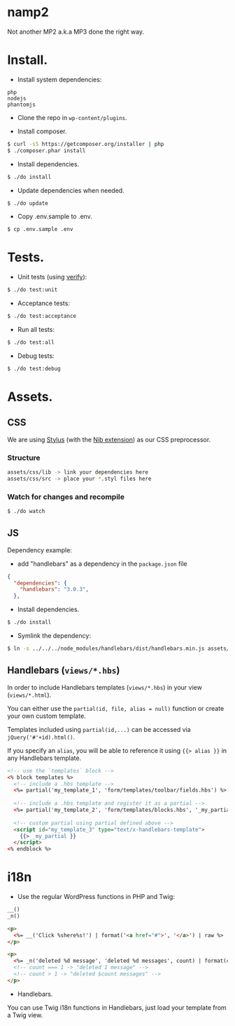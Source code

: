 # namp2

Not another MP2 a.k.a MP3 done the right way.

# Install.

- Install system dependencies:
```
php
nodejs
phantomjs
```

- Clone the repo in `wp-content/plugins`.

- Install composer.
```sh
$ curl -sS https://getcomposer.org/installer | php
$ ./composer.phar install
```

- Install dependencies.
```sh
$ ./do install
```

- Update dependencies when needed.
```sh
$ ./do update
```

- Copy .env.sample to .env.
```sh
$ cp .env.sample .env
```

# Tests.

- Unit tests (using [verify](https://github.com/Codeception/Verify)):
```sh
$ ./do test:unit
```

- Acceptance tests:
```sh
$ ./do test:acceptance
```

- Run all tests:
```sh
$ ./do test:all
```

- Debug tests:
```sh
$ ./do test:debug
```

# Assets.
## CSS
We are using [Stylus](https://learnboost.github.io/stylus/) (with the [Nib extension](http://tj.github.io/nib/)) as our CSS preprocessor.
### Structure
```sh
assets/css/lib -> link your dependencies here
assets/css/src -> place your *.styl files here
```

### Watch for changes and recompile
```sh
$ ./do watch
```

## JS

Dependency example:

- add "handlebars" as a dependency in the `package.json` file
```json
{
  "dependencies": {
    "handlebars": "3.0.3",
  },
```

- Install dependencies.
```sh
$ ./do install
```

- Symlink the dependency:
```sh
$ ln -s ../../../node_modules/handlebars/dist/handlebars.min.js assets/js/lib/handlebars.min.js
```

## Handlebars (`views/*.hbs`)

In order to include Handlebars templates (`views/*.hbs`) in your view (`views/*.html`).

You can either use the `partial(id, file, alias = null)` function or create your own custom template.

Templates included using `partial(id,...)` can be accessed via `jQuery('#'+id).html()`.

If you specify an `alias`, you will be able to reference it using `{{> alias }}` in any Handlebars template.

```html
<!-- use the `templates` block -->
<% block templates %>
  <!-- include a .hbs template -->
  <%= partial('my_template_1', 'form/templates/toolbar/fields.hbs') %>
  
  <!-- include a .hbs template and register it as a partial -->
  <%= partial('my_template_2', 'form/templates/blocks.hbs', '_my_partial') %>
  
  <!-- custom partial using partial defined above -->
  <script id="my_template_3" type="text/x-handlebars-template">
    {{> _my_partial }}
  </script>
<% endblock %>
```

# i18n
- Use the regular WordPress functions in PHP and Twig:

```php
__()
_n()
```

```html
<p>
  <%= __('Click %shere%s!') | format('<a href="#">', '</a>') | raw %>
</p>
```

```html
<p>
  <%= _n('deleted %d message', 'deleted %d messages', count) | format(count) %>
  <!-- count === 1 -> "deleted 1 message" -->
  <!-- count > 1 -> "deleted $count messages" -->
</p>
```

- Handlebars.

You can use Twig i18n functions in Handlebars, just load your template from a Twig view.
